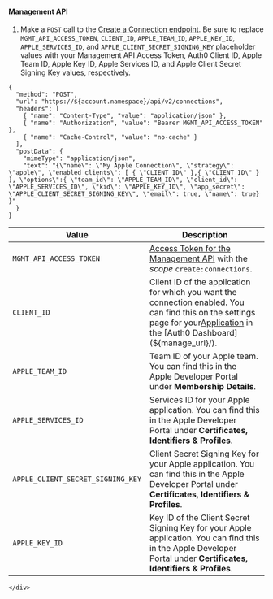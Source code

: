 #### Management API

1. Make a `POST` call to the [Create a Connection endpoint](https://auth0.com/docs/api/management/v2/#!/Connections/post_connections). Be sure to replace `MGMT_API_ACCESS_TOKEN`, `CLIENT_ID`, `APPLE_TEAM_ID`, `APPLE_KEY_ID`, `APPLE_SERVICES_ID`, and `APPLE_CLIENT_SECRET_SIGNING_KEY` placeholder values with your Management API Access Token, Auth0 Client ID, Apple Team ID, Apple Key ID, Apple Services ID, and Apple Client Secret Signing Key values, respectively.

```har
{
  "method": "POST",
  "url": "https://${account.namespace}/api/v2/connections",
  "headers": [
    { "name": "Content-Type", "value": "application/json" },
    { "name": "Authorization", "value": "Bearer MGMT_API_ACCESS_TOKEN" },
    { "name": "Cache-Control", "value": "no-cache" }
  ],
  "postData": {
    "mimeType": "application/json",
    "text": "{\"name\": \"My Apple Connection\", \"strategy\": \"apple\", \"enabled_clients\": [ { \"CLIENT_ID\" },{ \"CLIENT_ID\" } ], \"options\":{ \"team_id\": \"APPLE_TEAM_ID\", \"client_id\": \"APPLE_SERVICES_ID\", \"kid\": \"APPLE_KEY_ID\", \"app_secret\": \"APPLE_CLIENT_SECRET_SIGNING_KEY\", \"email\": true, \"name\": true} }"
  }
}
```

| Value | Description |
| - | - |
| `MGMT_API_ACCESS_TOKEN` | [Access Token for the Management API](https://auth0.com/docs/api/management/v2/tokens) with the <dfn data-key="scope">scope</dfn> `create:connections`. |
| `CLIENT_ID` | Client ID of the application for which you want the connection enabled. You can find this on the settings page for your[Application](${manage_url}/#/applications) in the [Auth0 Dashboard](${manage_url}/). |
| `APPLE_TEAM_ID` | Team ID of your Apple team. You can find this in the Apple Developer Portal under **Membership Details**. |
| `APPLE_SERVICES_ID` | Services ID for your Apple application. You can find this in the Apple Developer Portal under **Certificates, Identifiers & Profiles**. |
| `APPLE_CLIENT_SECRET_SIGNING_KEY` | Client Secret Signing Key for your Apple application. You can find this in the Apple Developer Portal under **Certificates, Identifiers & Profiles**. |
| `APPLE_KEY_ID` | Key ID of the Client Secret Signing Key for your Apple application. You can find this in the Apple Developer Portal under **Certificates, Identifiers & Profiles**.|
    </div>
  </div>
</div>
